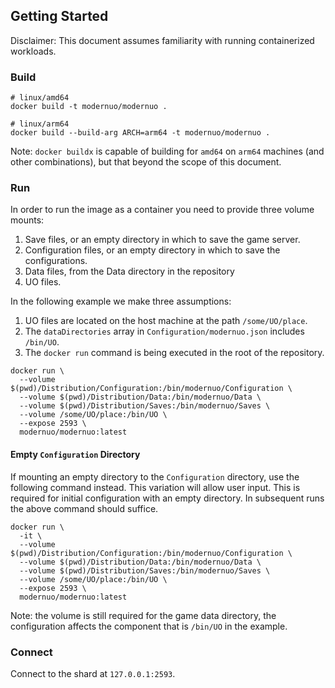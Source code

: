 ## Getting Started

Disclaimer: This document assumes familiarity with running containerized workloads.

### Build

```shell
# linux/amd64
docker build -t modernuo/modernuo .

# linux/arm64
docker build --build-arg ARCH=arm64 -t modernuo/modernuo .
```

Note: `docker buildx` is capable of building for `amd64` on `arm64` machines (and other combinations), but that beyond the scope of this document.

### Run

In order to run the image as a container you need to provide three volume mounts:
1. Save files, or an empty directory in which to save the game server.
1. Configuration files, or an empty directory in which to save the configurations.
1. Data files, from the Data directory in the repository
1. UO files.

In the following example we make three assumptions:
1. UO files are located on the host machine at the path `/some/UO/place`.
1. The `dataDirectories` array in `Configuration/modernuo.json` includes `/bin/UO`.
1. The `docker run` command is being executed in the root of the repository.

```shell
docker run \
  --volume $(pwd)/Distribution/Configuration:/bin/modernuo/Configuration \
  --volume $(pwd)/Distribution/Data:/bin/modernuo/Data \
  --volume $(pwd)/Distribution/Saves:/bin/modernuo/Saves \
  --volume /some/UO/place:/bin/UO \
  --expose 2593 \
  modernuo/modernuo:latest
```

#### Empty `Configuration` Directory

If mounting an empty directory to the `Configuration` directory, use the following command instead.  This variation will allow user input.  This is required for initial configuration with an empty directory.  In subsequent runs the above command should suffice.

```shell
docker run \
  -it \
  --volume $(pwd)/Distribution/Configuration:/bin/modernuo/Configuration \
  --volume $(pwd)/Distribution/Data:/bin/modernuo/Data \
  --volume $(pwd)/Distribution/Saves:/bin/modernuo/Saves \
  --volume /some/UO/place:/bin/UO \
  --expose 2593 \
  modernuo/modernuo:latest
```
Note: the volume is still required for the game data directory, the configuration affects the component that is `/bin/UO` in the example.

### Connect

Connect to the shard at `127.0.0.1:2593`.
